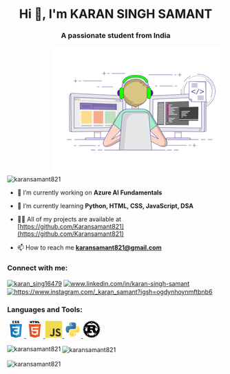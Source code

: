 <h1 align="center">Hi 👋, I'm KARAN SINGH SAMANT</h1>
<h3 align="center">A passionate student from India</h3>
<img align="right" alt="Coding" width="400" src="https://raw.githubusercontent.com/devSouvik/devSouvik/master/gif3.gif">
<p align="left"> <img src="https://komarev.com/ghpvc/?username=karansamant821&label=Profile%20views&color=0e75b6&style=flat" alt="karansamant821" /> </p>

- 🔭 I’m currently working on **Azure AI Fundamentals**

- 🌱 I’m currently learning **Python, HTML, CSS, JavaScript, DSA**

- 👨‍💻 All of my projects are available at [https://github.com/Karansamant821](https://github.com/Karansamant821)

- 📫 How to reach me **karansamant821@gmail.com**

<h3 align="left">Connect with me:</h3>
<p align="left">
<a href="https://twitter.com/karan_sing16479" target="blank"><img align="center" src="https://raw.githubusercontent.com/rahuldkjain/github-profile-readme-generator/master/src/images/icons/Social/twitter.svg" alt="karan_sing16479" height="30" width="40" /></a>
<a href="https://linkedin.com/in/www.linkedin.com/in/karan-singh-samant" target="blank"><img align="center" src="https://raw.githubusercontent.com/rahuldkjain/github-profile-readme-generator/master/src/images/icons/Social/linked-in-alt.svg" alt="www.linkedin.com/in/karan-singh-samant" height="30" width="40" /></a>
<a href="https://instagram.com/https://www.instagram.com/_karan_samant?igsh=ogdynhoynmftbnb6" target="blank"><img align="center" src="https://raw.githubusercontent.com/rahuldkjain/github-profile-readme-generator/master/src/images/icons/Social/instagram.svg" alt="https://www.instagram.com/_karan_samant?igsh=ogdynhoynmftbnb6" height="30" width="40" /></a>
</p>

<h3 align="left">Languages and Tools:</h3>
<p align="left"> <a href="https://www.w3schools.com/css/" target="_blank" rel="noreferrer"> <img src="https://raw.githubusercontent.com/devicons/devicon/master/icons/css3/css3-original-wordmark.svg" alt="css3" width="40" height="40"/> </a> <a href="https://www.w3.org/html/" target="_blank" rel="noreferrer"> <img src="https://raw.githubusercontent.com/devicons/devicon/master/icons/html5/html5-original-wordmark.svg" alt="html5" width="40" height="40"/> </a> <a href="https://developer.mozilla.org/en-US/docs/Web/JavaScript" target="_blank" rel="noreferrer"> <img src="https://raw.githubusercontent.com/devicons/devicon/master/icons/javascript/javascript-original.svg" alt="javascript" width="40" height="40"/> </a> <a href="https://www.python.org" target="_blank" rel="noreferrer"> <img src="https://raw.githubusercontent.com/devicons/devicon/master/icons/python/python-original.svg" alt="python" width="40" height="40"/> </a> <a href="https://www.rust-lang.org" target="_blank" rel="noreferrer"> <img src="https://raw.githubusercontent.com/devicons/devicon/master/icons/rust/rust-plain.svg" alt="rust" width="40" height="40"/> </a> </p>

<p><img align="left" src="https://github-readme-stats.vercel.app/api/top-langs?username=karansamant821&show_icons=true&locale=en&layout=compact" alt="karansamant821" /></p>

<p>&nbsp;<img align="center" src="https://github-readme-stats.vercel.app/api?username=karansamant821&show_icons=true&locale=en" alt="karansamant821" /></p>

<p><img align="center" src="https://github-readme-streak-stats.herokuapp.com/?user=karansamant821&" alt="karansamant821" /></p>
